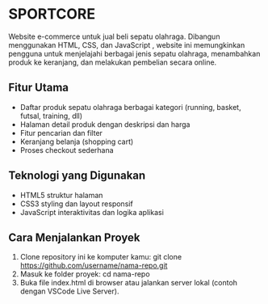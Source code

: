 # SPORTCORE
Website e-commerce untuk jual beli sepatu olahraga.
Dibangun menggunakan HTML, CSS, dan JavaScript , website ini memungkinkan pengguna untuk menjelajahi berbagai jenis sepatu olahraga, menambahkan produk ke keranjang, dan melakukan pembelian secara online.

## Fitur Utama
- Daftar produk sepatu olahraga berbagai kategori (running, basket, futsal, training, dll)
- Halaman detail produk dengan deskripsi dan harga
- Fitur pencarian dan filter
- Keranjang belanja (shopping cart)
- Proses checkout sederhana

## Teknologi yang Digunakan
- HTML5 struktur halaman
- CSS3 styling dan layout responsif
- JavaScript interaktivitas dan logika aplikasi

## Cara Menjalankan Proyek
1. Clone repository ini ke komputer kamu:
git clone https://github.com/username/nama-repo.git
2. Masuk ke folder proyek:
cd nama-repo
3. Buka file index.html di browser
atau jalankan server lokal (contoh dengan VSCode Live Server).

